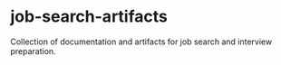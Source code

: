 # job-search-artifacts
Collection of documentation and artifacts for job search and interview preparation.

